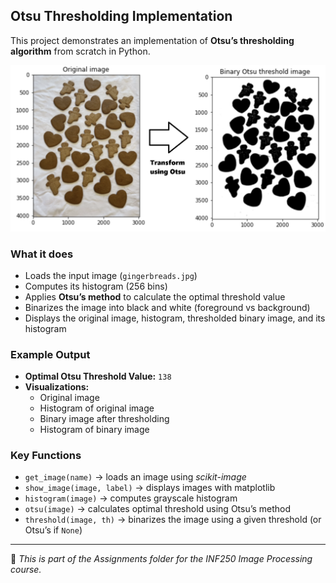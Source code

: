 ## Otsu Thresholding Implementation

This project demonstrates an implementation of **Otsu’s thresholding algorithm** from scratch in Python.  

![Assignment 3 Preview](A1.png)

### What it does
- Loads the input image (`gingerbreads.jpg`)
- Computes its histogram (256 bins)
- Applies **Otsu’s method** to calculate the optimal threshold value  
- Binarizes the image into black and white (foreground vs background)  
- Displays the original image, histogram, thresholded binary image, and its histogram

### Example Output
- **Optimal Otsu Threshold Value:** `138`  
- **Visualizations:**  
  - Original image  
  - Histogram of original image  
  - Binary image after thresholding  
  - Histogram of binary image  

### Key Functions
- `get_image(name)` → loads an image using *scikit-image*  
- `show_image(image, label)` → displays images with matplotlib  
- `histogram(image)` → computes grayscale histogram  
- `otsu(image)` → calculates optimal threshold using Otsu’s method  
- `threshold(image, th)` → binarizes the image using a given threshold (or Otsu’s if `None`)  

---

📄 *This is part of the Assignments folder for the INF250 Image Processing course.*
